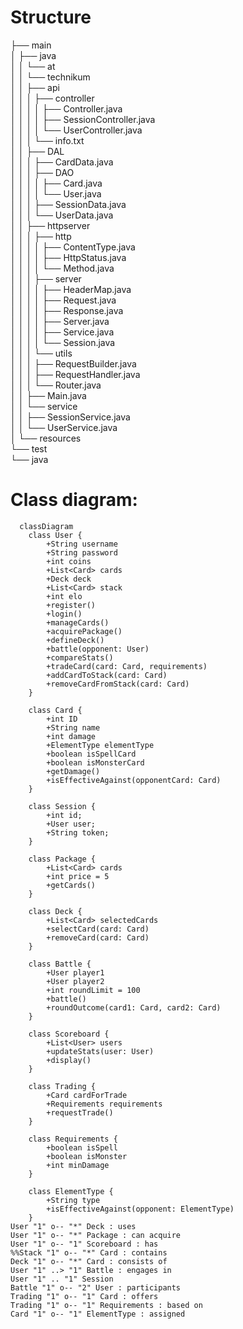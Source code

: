 # Structure

├── main\
│  ├── java\
│  │  └── at\
│  │      └── technikum\
│  │          ├── api\
│  │          │  ├── controller\
│  │          │  │  ├── Controller.java\
│  │          │  │  ├── SessionController.java\
│  │          │  │  └── UserController.java\
│  │          │  └── info.txt\
│  │          ├── DAL\
│  │          │  ├── CardData.java\
│  │          │  ├── DAO\
│  │          │  │  ├── Card.java\
│  │          │  │  └── User.java\
│  │          │  ├── SessionData.java\
│  │          │  └── UserData.java\
│  │          ├── httpserver\
│  │          │  ├── http\
│  │          │  │  ├── ContentType.java\
│  │          │  │  ├── HttpStatus.java\
│  │          │  │  └── Method.java\
│  │          │  ├── server\
│  │          │  │  ├── HeaderMap.java\
│  │          │  │  ├── Request.java\
│  │          │  │  ├── Response.java\
│  │          │  │  ├── Server.java\
│  │          │  │  ├── Service.java\
│  │          │  │  └── Session.java\
│  │          │  └── utils\
│  │          │      ├── RequestBuilder.java\
│  │          │      ├── RequestHandler.java\
│  │          │      └── Router.java\
│  │          ├── Main.java\
│  │          └── service\
│  │              ├── SessionService.java\
│  │              └── UserService.java\
│  └── resources\
└── test\
    └── java

# Class diagram:
```mermaid
  classDiagram
    class User {
        +String username
        +String password
        +int coins
        +List<Card> cards
        +Deck deck
        +List<Card> stack
        +int elo
        +register()
        +login()
        +manageCards()
        +acquirePackage()
        +defineDeck()
        +battle(opponent: User)
        +compareStats()
        +tradeCard(card: Card, requirements)
        +addCardToStack(card: Card)
        +removeCardFromStack(card: Card)
    }

    class Card {
        +int ID
        +String name
        +int damage
        +ElementType elementType
        +boolean isSpellCard
        +boolean isMonsterCard
        +getDamage()
        +isEffectiveAgainst(opponentCard: Card)
    }

    class Session {
        +int id;
        +User user;
        +String token;
    }

    class Package {
        +List<Card> cards
        +int price = 5
        +getCards()
    }

    class Deck {
        +List<Card> selectedCards
        +selectCard(card: Card)
        +removeCard(card: Card)
    }

    class Battle {
        +User player1
        +User player2
        +int roundLimit = 100
        +battle()
        +roundOutcome(card1: Card, card2: Card)
    }

    class Scoreboard {
        +List<User> users
        +updateStats(user: User)
        +display()
    }

    class Trading {
        +Card cardForTrade
        +Requirements requirements
        +requestTrade()
    }

    class Requirements {
        +boolean isSpell
        +boolean isMonster
        +int minDamage
    }

    class ElementType {
        +String type
        +isEffectiveAgainst(opponent: ElementType)
    }
User "1" o-- "*" Deck : uses
User "1" o-- "*" Package : can acquire
User "1" o-- "1" Scoreboard : has
%%Stack "1" o-- "*" Card : contains
Deck "1" o-- "*" Card : consists of
User "1" ..> "1" Battle : engages in
User "1" .. "1" Session
Battle "1" o-- "2" User : participants
Trading "1" o-- "1" Card : offers
Trading "1" o-- "1" Requirements : based on
Card "1" o-- "1" ElementType : assigned
```